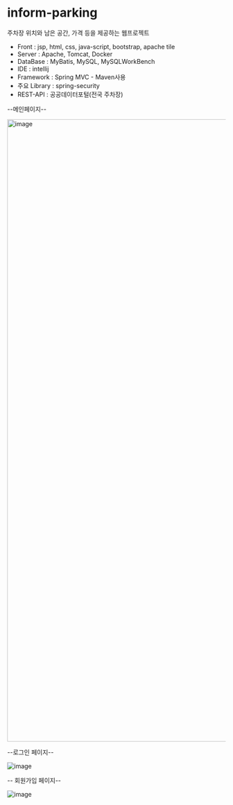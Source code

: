 # inform-parking
주차장 위치와 남은 공간, 가격 등을 제공하는 웹프로젝트

* Front : jsp, html, css, java-script, bootstrap, apache tile
* Server : Apache, Tomcat, Docker
* DataBase : MyBatis, MySQL, MySQLWorkBench
* IDE : intellij
* Framework : Spring MVC - Maven사용
* 주요 Library : spring-security
* REST-API : 공공데이터포털(전국 주차장)


--메인페이지--

<img width="1436" alt="image" src="https://user-images.githubusercontent.com/45596085/211063946-434e3e76-e2d6-4c75-a57d-6b321249d5f8.png">

--로그인 페이지--

![image](https://user-images.githubusercontent.com/45596085/211064015-fa93cc91-5f54-4e54-83e5-cd0c3385e20b.png)

-- 회원가입 페이지--

![image](https://user-images.githubusercontent.com/45596085/211064181-79edc61d-2adf-428d-892c-a21cff840257.png)
